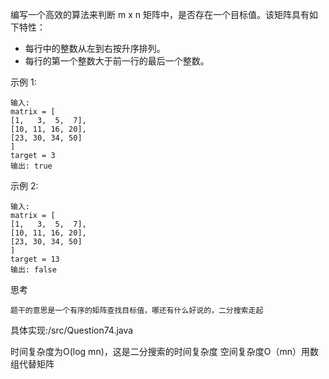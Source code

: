 编写一个高效的算法来判断 m x n 矩阵中，是否存在一个目标值。该矩阵具有如下特性：

- 每行中的整数从左到右按升序排列。
- 每行的第一个整数大于前一行的最后一个整数。  
  
示例 1:

    输入:
    matrix = [
    [1,   3,  5,  7],
    [10, 11, 16, 20],
    [23, 30, 34, 50]
    ]
    target = 3
    输出: true
示例 2:

    输入:
    matrix = [
    [1,   3,  5,  7],
    [10, 11, 16, 20],
    [23, 30, 34, 50]
    ]
    target = 13
    输出: false

思考

    题干的意思是一个有序的矩阵查找目标值，哪还有什么好说的，二分搜索走起

具体实现:/src/Question74.java

时间复杂度为O(log mn)，这是二分搜索的时间复杂度
空间复杂度O（mn）用数组代替矩阵